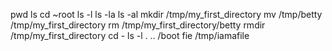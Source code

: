 pwd
ls
cd ~root
ls -l
ls -la
ls -al
mkdir /tmp/my_first_directory
mv /tmp/betty /tmp/my_first_directory
rm /tmp/my_first_directory/betty
rmdir /tmp/my_first_directory
cd -
ls -l . .. /boot
fie /tmp/iamafile
